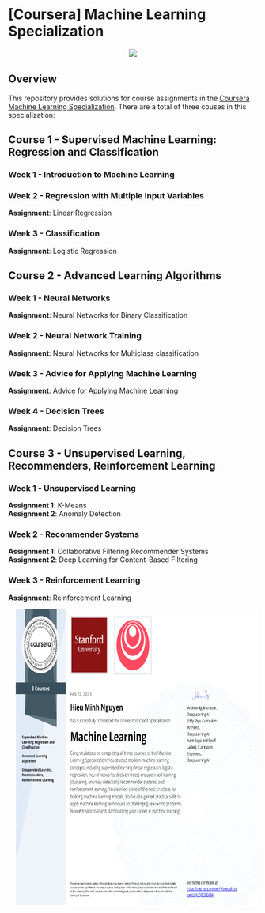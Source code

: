 # [Coursera] Machine Learning Specialization

<div align="center">
    <img src="https://d15cw65ipctsrr.cloudfront.net/3a/9d2a7af297483a845340bcfbac6f1e/MLS.course-banners-01_Course-Logo-.png" height=400"/>
</div>

## Overview
This repository provides solutions for course assignments in the [Coursera Machine Learning Specialization](https://www.coursera.org/specializations/machine-learning-introduction). There are a total of three couses in this specialization:

## Course 1 - Supervised Machine Learning: Regression and Classification 

### Week 1 - Introduction to Machine Learning

### Week 2 - Regression with Multiple Input Variables
__Assignment__: Linear Regression

### Week 3 - Classification
__Assignment__: Logistic Regression

## Course 2 - Advanced Learning Algorithms

### Week 1 - Neural Networks
__Assignment__: Neural Networks for Binary Classification

### Week 2 - Neural Network Training
__Assignment__: Neural Networks for Multiclass classification

### Week 3 - Advice for Applying Machine Learning
__Assignment__: Advice for Applying Machine Learning

### Week 4 - Decision Trees
__Assignment__: Decision Trees

## Course 3 - Unsupervised Learning, Recommenders, Reinforcement Learning

### Week 1 - Unsupervised Learning
__Assignment 1__: K-Means \
__Assignment 2__: Anomaly Detection

### Week 2 - Recommender Systems
__Assignment 1__: Collaborative Filtering Recommender Systems \
__Assignment 2__: Deep Learning for Content-Based Filtering

### Week 3 - Reinforcement Learning
__Assignment__: Reinforcement Learning

<div align="center">
    <img src="ML Specialization.png" height=600"/>
</div>